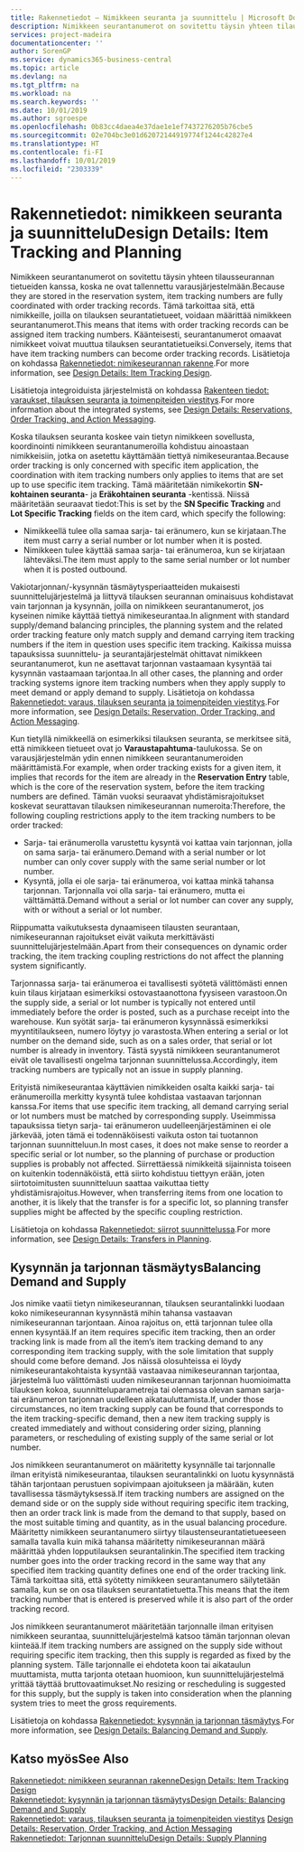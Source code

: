```yaml
---
title: Rakennetiedot – Nimikkeen seuranta ja suunnittelu | Microsoft Docs
description: Nimikkeen seurantanumerot on sovitettu täysin yhteen tilausseurannan tietueiden kanssa, koska ne ovat tallennettu varausjärjestelmään.
services: project-madeira
documentationcenter: ''
author: SorenGP
ms.service: dynamics365-business-central
ms.topic: article
ms.devlang: na
ms.tgt_pltfrm: na
ms.workload: na
ms.search.keywords: ''
ms.date: 10/01/2019
ms.author: sgroespe
ms.openlocfilehash: 0b83cc4daea4e37dae1e1ef7437276205b76cbe5
ms.sourcegitcommit: 02e704bc3e01d62072144919774f1244c42827e4
ms.translationtype: HT
ms.contentlocale: fi-FI
ms.lasthandoff: 10/01/2019
ms.locfileid: "2303339"
---
```

# <a name="design-details-item-tracking-and-planning"></a><span data-ttu-id="2ad18-103">Rakennetiedot: nimikkeen seuranta ja suunnittelu</span><span class="sxs-lookup"><span data-stu-id="2ad18-103">Design Details: Item Tracking and Planning</span></span>
<span data-ttu-id="2ad18-104">Nimikkeen seurantanumerot on sovitettu täysin yhteen tilausseurannan tietueiden kanssa, koska ne ovat tallennettu varausjärjestelmään.</span><span class="sxs-lookup"><span data-stu-id="2ad18-104">Because they are stored in the reservation system, item tracking numbers are fully coordinated with order tracking records.</span></span> <span data-ttu-id="2ad18-105">Tämä tarkoittaa sitä, että nimikkeille, joilla on tilauksen seurantatietueet, voidaan määrittää nimikkeen seurantanumerot.</span><span class="sxs-lookup"><span data-stu-id="2ad18-105">This means that items with order tracking records can be assigned item tracking numbers.</span></span> <span data-ttu-id="2ad18-106">Käänteisesti, seurantanumerot omaavat nimikkeet voivat muuttua tilauksen seurantatietueiksi.</span><span class="sxs-lookup"><span data-stu-id="2ad18-106">Conversely, items that have item tracking numbers can become order tracking records.</span></span> <span data-ttu-id="2ad18-107">Lisätietoja on kohdassa [Rakennetiedot: nimikeseurannan rakenne](design-details-item-tracking-design.md).</span><span class="sxs-lookup"><span data-stu-id="2ad18-107">For more information, see [Design Details: Item Tracking Design](design-details-item-tracking-design.md).</span></span>

<span data-ttu-id="2ad18-108">Lisätietoja integroiduista järjestelmistä on kohdassa [Rakenteen tiedot: varaukset, tilauksen seuranta ja toimenpiteiden viestitys](design-details-reservation-order-tracking-and-action-messaging.md).</span><span class="sxs-lookup"><span data-stu-id="2ad18-108">For more information about the integrated systems, see [Design Details: Reservations, Order Tracking, and Action Messaging](design-details-reservation-order-tracking-and-action-messaging.md).</span></span>

<span data-ttu-id="2ad18-109">Koska tilauksen seuranta koskee vain tietyn nimikkeen sovellusta, koordinointi nimikkeen seurantanumeroilla kohdistuu ainoastaan nimikkeisiin, jotka on asetettu käyttämään tiettyä nimikeseurantaa.</span><span class="sxs-lookup"><span data-stu-id="2ad18-109">Because order tracking is only concerned with specific item application, the coordination with item tracking numbers only applies to items that are set up to use specific item tracking.</span></span> <span data-ttu-id="2ad18-110">Tämä määritetään nimikekortin **SN-kohtainen seuranta**- ja **Eräkohtainen seuranta** -kentissä. Niissä määritetään seuraavat tiedot:</span><span class="sxs-lookup"><span data-stu-id="2ad18-110">This is set by the **SN Specific Tracking** and **Lot Specific Tracking** fields on the item card, which specify the following:</span></span>

- <span data-ttu-id="2ad18-111">Nimikkeellä tulee olla samaa sarja- tai eränumero, kun se kirjataan.</span><span class="sxs-lookup"><span data-stu-id="2ad18-111">The item must carry a serial number or lot number when it is posted.</span></span>
- <span data-ttu-id="2ad18-112">Nimikkeen tulee käyttää samaa sarja- tai eränumeroa, kun se kirjataan lähteväksi.</span><span class="sxs-lookup"><span data-stu-id="2ad18-112">The item must apply to the same serial number or lot number when it is posted outbound.</span></span>

<span data-ttu-id="2ad18-113">Vakiotarjonnan/-kysynnän täsmäytysperiaatteiden mukaisesti suunnittelujärjestelmä ja liittyvä tilauksen seurannan ominaisuus kohdistavat vain tarjonnan ja kysynnän, joilla on nimikkeen seurantanumerot, jos kyseinen nimike käyttää tiettyä nimikeseurantaa.</span><span class="sxs-lookup"><span data-stu-id="2ad18-113">In alignment with standard supply/demand balancing principles, the planning system and the related order tracking feature only match supply and demand carrying item tracking numbers if the item in question uses specific item tracking.</span></span> <span data-ttu-id="2ad18-114">Kaikissa muissa tapauksissa suunnittelu- ja seurantajärjestelmät ohittavat nimikkeen seurantanumerot, kun ne asettavat tarjonnan vastaamaan kysyntää tai kysynnän vastaamaan tarjontaa.</span><span class="sxs-lookup"><span data-stu-id="2ad18-114">In all other cases, the planning and order tracking systems ignore item tracking numbers when they apply supply to meet demand or apply demand to supply.</span></span> <span data-ttu-id="2ad18-115">Lisätietoja on kohdassa [Rakennetiedot: varaus, tilauksen seuranta ja toimenpiteiden viestitys](design-details-reservation-order-tracking-and-action-messaging.md).</span><span class="sxs-lookup"><span data-stu-id="2ad18-115">For more information, see [Design Details: Reservation, Order Tracking, and Action Messaging](design-details-reservation-order-tracking-and-action-messaging.md).</span></span>

<span data-ttu-id="2ad18-116">Kun tietyllä nimikkeellä on esimerkiksi tilauksen seuranta, se merkitsee sitä, että nimikkeen tietueet ovat jo **Varaustapahtuma**-taulukossa. Se on varausjärjestelmän ydin ennen nimikkeen seurantanumeroiden määrittämistä.</span><span class="sxs-lookup"><span data-stu-id="2ad18-116">For example, when order tracking exists for a given item, it implies that records for the item are already in the **Reservation Entry** table, which is the core of the reservation system, before the item tracking numbers are defined.</span></span> <span data-ttu-id="2ad18-117">Tämän vuoksi seuraavat yhdistämisrajoitukset koskevat seurattavan tilauksen nimikeseurannan numeroita:</span><span class="sxs-lookup"><span data-stu-id="2ad18-117">Therefore, the following coupling restrictions apply to the item tracking numbers to be order tracked:</span></span>

- <span data-ttu-id="2ad18-118">Sarja- tai eränumerolla varustettu kysyntä voi kattaa vain tarjonnan, jolla on sama sarja- tai eränumero.</span><span class="sxs-lookup"><span data-stu-id="2ad18-118">Demand with a serial number or lot number can only cover supply with the same serial number or lot number.</span></span>
- <span data-ttu-id="2ad18-119">Kysyntä, jolla ei ole sarja- tai eränumeroa, voi kattaa minkä tahansa tarjonnan. Tarjonnalla voi olla sarja- tai eränumero, mutta ei välttämättä.</span><span class="sxs-lookup"><span data-stu-id="2ad18-119">Demand without a serial or lot number can cover any supply, with or without a serial or lot number.</span></span>

<span data-ttu-id="2ad18-120">Riippumatta vaikutuksesta dynaamiseen tilausten seurantaan, nimikeseurannan rajoitukset eivät vaikuta merkittävästi suunnittelujärjestelmään.</span><span class="sxs-lookup"><span data-stu-id="2ad18-120">Apart from their consequences on dynamic order tracking, the item tracking coupling restrictions do not affect the planning system significantly.</span></span>

<span data-ttu-id="2ad18-121">Tarjonnassa sarja- tai eränumeroa ei tavallisesti syötetä välittömästi ennen kuin tilaus kirjataan esimerkiksi ostovastaanottona fyysiseen varastoon.</span><span class="sxs-lookup"><span data-stu-id="2ad18-121">On the supply side, a serial or lot number is typically not entered until immediately before the order is posted, such as a purchase receipt into the warehouse.</span></span> <span data-ttu-id="2ad18-122">Kun syötät sarja- tai eränumeron kysynnässä esimerkiksi myyntitilaukseen, numero löytyy jo varastosta.</span><span class="sxs-lookup"><span data-stu-id="2ad18-122">When entering a serial or lot number on the demand side, such as on a sales order, that serial or lot number is already in inventory.</span></span> <span data-ttu-id="2ad18-123">Tästä syystä nimikkeen seurantanumerot eivät ole tavallisesti ongelma tarjonnan suunnittelussa.</span><span class="sxs-lookup"><span data-stu-id="2ad18-123">Accordingly, item tracking numbers are typically not an issue in supply planning.</span></span>

<span data-ttu-id="2ad18-124">Erityistä nimikeseurantaa käyttävien nimikkeiden osalta kaikki sarja- tai eränumeroilla merkitty kysyntä tulee kohdistaa vastaavan tarjonnan kanssa.</span><span class="sxs-lookup"><span data-stu-id="2ad18-124">For items that use specific item tracking, all demand carrying serial or lot numbers must be matched by corresponding supply.</span></span> <span data-ttu-id="2ad18-125">Useimmissa tapauksissa tietyn sarja- tai eränumeron uudelleenjärjestäminen ei ole järkevää, joten tämä ei todennäköisesti vaikuta oston tai tuotannon tarjonnan suunnitteluun.</span><span class="sxs-lookup"><span data-stu-id="2ad18-125">In most cases, it does not make sense to reorder a specific serial or lot number, so the planning of purchase or production supplies is probably not affected.</span></span> <span data-ttu-id="2ad18-126">Siirrettäessä nimikkeitä sijainnista toiseen on kuitenkin todennäköistä, että siirto kohdistuu tiettyyn erään, joten siirtotoimitusten suunnitteluun saattaa vaikuttaa tietty yhdistämisrajoitus.</span><span class="sxs-lookup"><span data-stu-id="2ad18-126">However, when transferring items from one location to another, it is likely that the transfer is for a specific lot, so planning transfer supplies might be affected by the specific coupling restriction.</span></span>

<span data-ttu-id="2ad18-127">Lisätietoja on kohdassa [Rakennetiedot: siirrot suunnittelussa](design-details-transfers-in-planning.md).</span><span class="sxs-lookup"><span data-stu-id="2ad18-127">For more information, see [Design Details: Transfers in Planning](design-details-transfers-in-planning.md).</span></span>

## <a name="balancing-demand-and-supply"></a><span data-ttu-id="2ad18-128">Kysynnän ja tarjonnan täsmäytys</span><span class="sxs-lookup"><span data-stu-id="2ad18-128">Balancing Demand and Supply</span></span>
<span data-ttu-id="2ad18-129">Jos nimike vaatii tietyn nimikeseurannan, tilauksen seurantalinkki luodaan koko nimikeseurannan kysynnästä mihin tahansa vastaavan nimikeseurannan tarjontaan. Ainoa rajoitus on, että tarjonnan tulee olla ennen kysyntää.</span><span class="sxs-lookup"><span data-stu-id="2ad18-129">If an item requires specific item tracking, then an order tracking link is made from all the item’s item tracking demand to any corresponding item tracking supply, with the sole limitation that supply should come before demand.</span></span> <span data-ttu-id="2ad18-130">Jos näissä olosuhteissa ei löydy nimikeseurantakohtaista kysyntää vastaavaa nimikeseurannan tarjontaa, järjestelmä luo välittömästi uuden nimikeseurannan tarjonnan huomioimatta tilauksen kokoa, suunnitteluparametreja tai olemassa olevan saman sarja- tai eränumeron tarjonnan uudelleen aikatauluttamista.</span><span class="sxs-lookup"><span data-stu-id="2ad18-130">If, under those circumstances, no item tracking supply can be found that corresponds to the item tracking-specific demand, then a new item tracking supply is created immediately and without considering order sizing, planning parameters, or rescheduling of existing supply of the same serial or lot number.</span></span>

<span data-ttu-id="2ad18-131">Jos nimikkeen seurantanumerot on määritetty kysynnälle tai tarjonnalle ilman erityistä nimikeseurantaa, tilauksen seurantalinkki on luotu kysynnästä tähän tarjontaan perustuen sopivimpaan ajoitukseen ja määrään, kuten tavallisessa täsmäytyksessä.</span><span class="sxs-lookup"><span data-stu-id="2ad18-131">If item tracking numbers are assigned on the demand side or on the supply side without requiring specific item tracking, then an order track link is made from the demand to that supply, based on the most suitable timing and quantity, as in the usual balancing procedure.</span></span> <span data-ttu-id="2ad18-132">Määritetty nimikkeen seurantanumero siirtyy tilaustenseurantatietueeseen samalla tavalla kuin mikä tahansa määritetty nimikeseurannan määrä määrittää yhden lopputilauksen seurantalinkin.</span><span class="sxs-lookup"><span data-stu-id="2ad18-132">The specified item tracking number goes into the order tracking record in the same way that any specified item tracking quantity defines one end of the order tracking link.</span></span> <span data-ttu-id="2ad18-133">Tämä tarkoittaa sitä, että syötetty nimikkeen seurantanumero säilytetään samalla, kun se on osa tilauksen seurantatietuetta.</span><span class="sxs-lookup"><span data-stu-id="2ad18-133">This means that the item tracking number that is entered is preserved while it is also part of the order tracking record.</span></span>

<span data-ttu-id="2ad18-134">Jos nimikkeen seurantanumerot määritetään tarjonnalle ilman erityisen nimikkeen seurantaa, suunnittelujärjestelmä katsoo tämän tarjonnan olevan kiinteää.</span><span class="sxs-lookup"><span data-stu-id="2ad18-134">If item tracking numbers are assigned on the supply side without requiring specific item tracking, then this supply is regarded as fixed by the planning system.</span></span> <span data-ttu-id="2ad18-135">Tälle tarjonnalle ei ehdoteta koon tai aikataulun muuttamista, mutta tarjonta otetaan huomioon, kun suunnittelujärjestelmä yrittää täyttää bruttovaatimukset.</span><span class="sxs-lookup"><span data-stu-id="2ad18-135">No resizing or rescheduling is suggested for this supply, but the supply is taken into consideration when the planning system tries to meet the gross requirements.</span></span>

<span data-ttu-id="2ad18-136">Lisätietoja on kohdassa [Rakennetiedot: kysynnän ja tarjonnan täsmäytys](design-details-balancing-demand-and-supply.md).</span><span class="sxs-lookup"><span data-stu-id="2ad18-136">For more information, see [Design Details: Balancing Demand and Supply](design-details-balancing-demand-and-supply.md).</span></span>  

## <a name="see-also"></a><span data-ttu-id="2ad18-137">Katso myös</span><span class="sxs-lookup"><span data-stu-id="2ad18-137">See Also</span></span>  
[<span data-ttu-id="2ad18-138">Rakennetiedot: nimikkeen seurannan rakenne</span><span class="sxs-lookup"><span data-stu-id="2ad18-138">Design Details: Item Tracking Design</span></span>](design-details-item-tracking-design.md)  
[<span data-ttu-id="2ad18-139">Rakennetiedot: kysynnän ja tarjonnan täsmäytys</span><span class="sxs-lookup"><span data-stu-id="2ad18-139">Design Details: Balancing Demand and Supply</span></span>](design-details-balancing-demand-and-supply.md)  
<span data-ttu-id="2ad18-140">[Rakennetiedot: varaus, tilauksen seuranta ja toimenpiteiden viestitys](design-details-reservation-order-tracking-and-action-messaging.md) </span><span class="sxs-lookup"><span data-stu-id="2ad18-140">[Design Details: Reservation, Order Tracking, and Action Messaging](design-details-reservation-order-tracking-and-action-messaging.md) </span></span>  
[<span data-ttu-id="2ad18-141">Rakennetiedot: Tarjonnan suunnittelu</span><span class="sxs-lookup"><span data-stu-id="2ad18-141">Design Details: Supply Planning</span></span>](design-details-supply-planning.md)  
